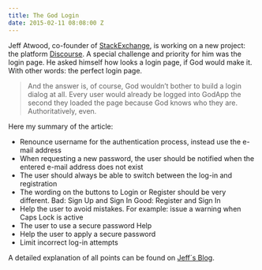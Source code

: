 ```yaml
---
title: The God Login
date: 2015-02-11 08:08:00 Z
---
```


Jeff Atwood, co-founder of [StackExchange](http://stackexchange.com/), is working on a new project: the platform [Discourse](http://www.discourse.org/). A special challenge and priority for him was the login page. He asked himself how looks a login page, if God would make it. With other words: the perfect login page.

> And the answer is, of course, God wouldn’t bother to build a login dialog at all. Every user would already be logged into GodApp the second they loaded the page because God knows who they are. Authoritatively, even.

Here my summary of the article:

- Renounce username for the authentication process, instead use the e-mail address
- When requesting a new password, the user should be notified when the entered e-mail address does not exist
- The user should always be able to switch between the log-in and registration
- The wording on the buttons to Login or Register should be very different. 
Bad: Sign Up and Sign In 
Good: Register and Sign In
- Help the user to avoid mistakes. For example: issue a warning when Caps Lock is active
- The user to use a secure password Help
- Help the user to apply a secure password
- Limit incorrect log-in attempts

A detailed explanation of all points can be found on [Jeff´s Blog](http://blog.codinghorror.com/the-god-login/).